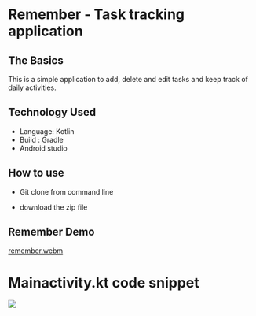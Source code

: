 # Remember - Task tracking application
## The Basics 

This is a simple application to add, delete and edit tasks and keep track of daily activities.

## Technology Used

* Language: Kotlin 
* Build : Gradle 
* Android studio


## How to use

* Git clone from command line

* download the zip file

## Remember Demo 

[remember.webm](https://user-images.githubusercontent.com/55561581/205211836-7edd8f8b-531c-460b-86f1-fbfb4a1f797e.webm)

# Mainactivity.kt code snippet

<img src="https://github.com/user-attachments/assets/e3666ce7-f629-468d-8220-45a5c0782477"> 

